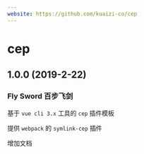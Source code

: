```yaml
---
website: https://github.com/kuaizi-co/cep
---
```


# cep

## 1.0.0 (2019-2-22)

### Fly Sword 百步飞剑

基于 `vue cli 3.x` 工具的 `cep` 插件模板

提供 `webpack` 的 `symlink-cep` 插件

增加文档



